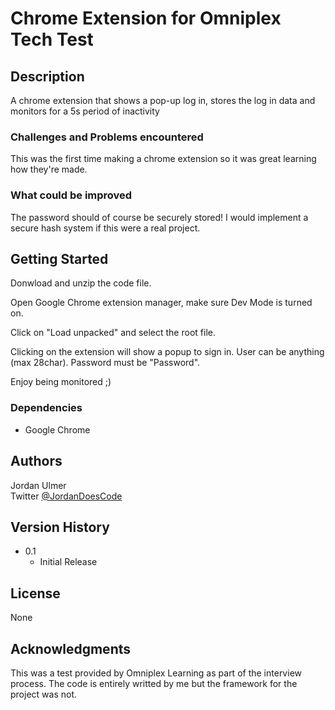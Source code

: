 # Chrome Extension for Omniplex Tech Test


## Description

A chrome extension that shows a pop-up log in, stores the log in data and monitors for a 5s period of inactivity


### Challenges and Problems encountered

This was the first time making a chrome extension so it was great learning how they're made.


### What could be improved

The password should of course be securely stored! I would implement a secure hash system if this were a real project.


## Getting Started

Donwload and unzip the code file. 

Open Google Chrome extension manager, make sure Dev Mode is turned on. 

Click on "Load unpacked" and select the root file.

Clicking on the extension will show a popup to sign in. User can be anything (max 28char). Password must be "Password". 

Enjoy being monitored ;)


### Dependencies

* Google Chrome 


## Authors


Jordan Ulmer  
Twitter [@JordanDoesCode](https://twitter.com/JordanDoesCode?s=09)

## Version History

* 0.1
    * Initial Release

## License

None

## Acknowledgments

This was a test provided by Omniplex Learning as part of the interview process. The code is entirely writted by me but the framework for the project was not.